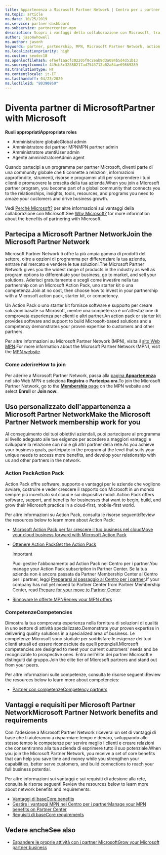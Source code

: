 ```yaml
---
title: Appartenenza a Microsoft Partner Network | Centro per i partner
ms.topic: article
ms.date: 10/25/2019
ms.service: partner-dashboard
ms.subservice: partnercenter-mpn
description: Scopri i vantaggi della collaborazione con Microsoft, tra cui Microsoft Action Pack, competenze e opzioni di programma per differenziare la tua azienda, entrare nel mercato e vendere le tue soluzioni.
author: jasonwhowell
ms.author: jasonh
keywords: partner, partnership, MPN, Microsoft Partner Network, action pack, MAP, sottoscrizione di action pack, vantaggi, vantaggi MPN, appartenenza, silver, gold, competenze
ms.localizationpriority: high
ms.custom: seodec18
ms.openlocfilehash: ef6ef1aacfc02205f0c2eab9d3a084b5d4d51b13
ms.sourcegitcommit: 449cb8c32880217ad7543712b02a84ae69869289
ms.translationtype: HT
ms.contentlocale: it-IT
ms.lasthandoff: 04/23/2020
ms.locfileid: "80390860"
---
```

# <a name="partner-with-microsoft"></a><span data-ttu-id="9222b-104">Diventa partner di Microsoft</span><span class="sxs-lookup"><span data-stu-id="9222b-104">Partner with Microsoft</span></span>

<span data-ttu-id="9222b-105">**Ruoli appropriati**</span><span class="sxs-lookup"><span data-stu-id="9222b-105">**Appropriate roles**</span></span>
-   <span data-ttu-id="9222b-106">Amministratore globale</span><span class="sxs-lookup"><span data-stu-id="9222b-106">Global admin</span></span>
-   <span data-ttu-id="9222b-107">Amministratore dei partner MPN</span><span class="sxs-lookup"><span data-stu-id="9222b-107">MPN partner admin</span></span>
-   <span data-ttu-id="9222b-108">Amministratore utenti</span><span class="sxs-lookup"><span data-stu-id="9222b-108">User admin</span></span>
-   <span data-ttu-id="9222b-109">Agente amministratore</span><span class="sxs-lookup"><span data-stu-id="9222b-109">Admin agent</span></span>

<span data-ttu-id="9222b-110">Quando partecipi a un programma per partner Microsoft, diventi parte di una community globale che ti connette a relazioni, informazioni approfondite, strumenti, risorse e programmi utili per sorprendere i tuoi clienti e promuovere la crescita della tua azienda.</span><span class="sxs-lookup"><span data-stu-id="9222b-110">When you join a Microsoft partner program, you become part of a global community that connects you to the relationships, insights, tools, resources, and programs you need to amaze your customers and drive business growth.</span></span>

<span data-ttu-id="9222b-111">Vedi [Perché Microsoft?](https://partner.microsoft.com/business-opportunities/why-microsoft) per altre informazioni sui vantaggi della collaborazione con Microsoft.</span><span class="sxs-lookup"><span data-stu-id="9222b-111">See [Why Microsoft?](https://partner.microsoft.com/business-opportunities/why-microsoft) for more information about the benefits of partnering with Microsoft.</span></span> 

## <a name="join-the-microsoft-partner-network"></a><span data-ttu-id="9222b-112">Partecipa a Microsoft Partner Network</span><span class="sxs-lookup"><span data-stu-id="9222b-112">Join the Microsoft Partner Network</span></span>

<!-- 12/5/18 The content below was copied and pasted directly from the Membership page of the MPN site (https://partner.microsoft.com/membership)-->

<span data-ttu-id="9222b-113">Microsoft Partner Network ti offre la più ampia gamma di prodotti del settore, oltre a opzioni di programma per differenziare la tua azienda, entrare nel mercato e vendere le tue soluzioni.</span><span class="sxs-lookup"><span data-stu-id="9222b-113">The Microsoft Partner Network gives you the widest range of products in the industry as well as program options to differentiate your business, go to market, and sell your solutions.</span></span> <span data-ttu-id="9222b-114">Aderisci gratuitamente e scegli come investire nella tua partnership con un Microsoft Action Pack, uno starter kit o una competenza.</span><span class="sxs-lookup"><span data-stu-id="9222b-114">Join at no cost, then choose how to invest in your partnership with a Microsoft action pack, starter kit, or competency.</span></span>

<span data-ttu-id="9222b-115">Un Action Pack o uno starter kit fornisce software e supporto per creare soluzioni basate su Microsoft, mentre una competenza è un'attestazione di comprovata esperienza per clienti e altri partner.</span><span class="sxs-lookup"><span data-stu-id="9222b-115">An action pack or starter kit provides software and support to build Microsoft-based solutions and a competency demonstrates your proven expertise to customers and other partners.</span></span>

<span data-ttu-id="9222b-116">Per altre informazioni su Microsoft Partner Network (MPN), visita il [sito Web MPN](https://partner.microsoft.com/commercial).</span><span class="sxs-lookup"><span data-stu-id="9222b-116">For more information about the Microsoft Partner Network (MPN), visit the [MPN website](https://partner.microsoft.com/commercial).</span></span>

### <a name="how-to-join"></a><span data-ttu-id="9222b-117">Come aderire</span><span class="sxs-lookup"><span data-stu-id="9222b-117">How to join</span></span>

<span data-ttu-id="9222b-118">Per aderire a Microsoft Partner Network, passa alla [pagina **Appartenenza**](https://partner.microsoft.com/membership) nel sito Web MPN e seleziona **Registra** o **Partecipa ora**.</span><span class="sxs-lookup"><span data-stu-id="9222b-118">To join the Microsoft Partner Network, go to the [**Membership** page](https://partner.microsoft.com/membership) on the MPN website and select **Enroll** or **Join now**.</span></span>

## <a name="make-the-microsoft-partner-network-membership-work-for-you"></a><span data-ttu-id="9222b-119">Uso personalizzato dell'appartenenza a Microsoft Partner Network</span><span class="sxs-lookup"><span data-stu-id="9222b-119">Make the Microsoft Partner Network membership work for you</span></span>

<!-- 10/25/2019 The content below content from the Membership pages of the MPN site (https://partner.microsoft.com/membership) and additional updated content.-->

<span data-ttu-id="9222b-120">Al conseguimento dei tuoi obiettivi aziendali, puoi partecipare al programma al livello adeguato alle tue esigenze per accedere a maggiori vantaggi e sviluppare la relazione con noi e gli altri partner della rete.</span><span class="sxs-lookup"><span data-stu-id="9222b-120">As you achieve your business goals, participate in the program at the level that suits your unique needs to access more benefits, and develop your relationship with us and other partners in the network.</span></span>

### <a name="action-pack"></a><span data-ttu-id="9222b-121">Action Pack</span><span class="sxs-lookup"><span data-stu-id="9222b-121">Action Pack</span></span>

<span data-ttu-id="9222b-122">Action Pack offre software, supporto e vantaggi per le aziende che vogliono avviare, costruire e veder crescere il rapporto con Microsoft in un mondo sempre più incentrato sul cloud e sui dispositivi mobili.</span><span class="sxs-lookup"><span data-stu-id="9222b-122">Action Pack offers software, support, and benefits for businesses that want to begin, build, and grow their Microsoft practice in a cloud-first, mobile-first world.</span></span> 

<span data-ttu-id="9222b-123">Per altre informazioni su Action Pack, consulta le risorse seguenti:</span><span class="sxs-lookup"><span data-stu-id="9222b-123">Review the resources below to learn more about Action Pack:</span></span>

- [<span data-ttu-id="9222b-124">Microsoft Action Pack per far crescere il tuo business nel cloud</span><span class="sxs-lookup"><span data-stu-id="9222b-124">Move your cloud business forward with Microsoft Action Pack</span></span>](https://partner.microsoft.com/membership/action-pack)

- [<span data-ttu-id="9222b-125">Ottenere Action Pack</span><span class="sxs-lookup"><span data-stu-id="9222b-125">Get the Action Pack</span></span>](mpn-get-action-pack.md)
  
    >[!IMPORTANT]
    ><span data-ttu-id="9222b-126">Puoi gestire l'abbonamento ad Action Pack nel Centro per i partner.</span><span class="sxs-lookup"><span data-stu-id="9222b-126">You manage your Action Pack subscription in Partner Center.</span></span> <span data-ttu-id="9222b-127">Se la tua azienda non è ancora passata da Partner Membership Center al Centro per i partner, leggi [Prepararsi al passaggio al Centro per i partner](prepare-pmc-pc-migration.md).</span><span class="sxs-lookup"><span data-stu-id="9222b-127">If your company has not yet moved to Partner Center from Partner Membership Center, read [Prepare for your move to Partner Center](prepare-pmc-pc-migration.md)</span></span>  

- [<span data-ttu-id="9222b-128">Rinnovare le offerte MPN</span><span class="sxs-lookup"><span data-stu-id="9222b-128">Renew your MPN offers</span></span>](renew-mpn-offers.md)

### <a name="competencies"></a><span data-ttu-id="9222b-129">Competenze</span><span class="sxs-lookup"><span data-stu-id="9222b-129">Competencies</span></span>

<span data-ttu-id="9222b-130">Dimostra la tua comprovata esperienza nella fornitura di soluzioni di qualità in uno settore di attività specializzato.</span><span class="sxs-lookup"><span data-stu-id="9222b-130">Demonstrate your proven expertise in delivering quality solutions in a specialized area of business.</span></span> <span data-ttu-id="9222b-131">Le competenze Microsoft sono studiate per soddisfare le esigenze dei tuoi clienti attuali ed essere riconosciute da quelli potenziali.</span><span class="sxs-lookup"><span data-stu-id="9222b-131">Microsoft competencies are designed to meet your current customers' needs and be recognizable to prospective ones.</span></span> <span data-ttu-id="9222b-132">Entra nell'élite dei partner Microsoft e distinguiti dal gruppo.</span><span class="sxs-lookup"><span data-stu-id="9222b-132">Join the elite tier of Microsoft partners and stand out from your peers.</span></span>

<span data-ttu-id="9222b-133">Per altre informazioni sulle competenze, consulta le risorse seguenti:</span><span class="sxs-lookup"><span data-stu-id="9222b-133">Review the resources below to learn more about competencies:</span></span>

- [<span data-ttu-id="9222b-134">Partner con competenze</span><span class="sxs-lookup"><span data-stu-id="9222b-134">Competency partners</span></span>](https://partner.microsoft.com/membership/competencies)

## <a name="microsoft-partner-network-benefits-and-requirements"></a><span data-ttu-id="9222b-135">Vantaggi e requisiti per Microsoft Partner Network</span><span class="sxs-lookup"><span data-stu-id="9222b-135">Microsoft Partner Network benefits and requirements</span></span>

<span data-ttu-id="9222b-136">Con l'adesione a Microsoft Partner Network riceverai un set di vantaggi di base che ti aiuteranno a risparmiare tempo e denaro, sviluppando allo stesso tempo le competenze per servire meglio i clienti e creare relazioni che consentiranno alla tua azienda di esprimere tutto il suo potenziale.</span><span class="sxs-lookup"><span data-stu-id="9222b-136">When you join the Microsoft Partner Network, you receive a set of core benefits that can help you save time and money while you strengthen your capabilities, better serve customers, and build connections to reach your full business potential.</span></span>

<span data-ttu-id="9222b-137">Per altre informazioni sui vantaggi e sui requisiti di adesione alla rete, consulta le risorse seguenti:</span><span class="sxs-lookup"><span data-stu-id="9222b-137">Review the resources below to learn more about network benefits and requirements:</span></span>

- [<span data-ttu-id="9222b-138">Vantaggi di base</span><span class="sxs-lookup"><span data-stu-id="9222b-138">Core benefits</span></span>](https://partner.microsoft.com/membership/core-benefits#simple-tab-content-1)
- [<span data-ttu-id="9222b-139">Gestire i vantaggi MPN nel Centro per i partner</span><span class="sxs-lookup"><span data-stu-id="9222b-139">Manage your MPN benefits on Partner Center</span></span>](manage-your-partner-network-benefits.md)
- [<span data-ttu-id="9222b-140">Requisiti di base</span><span class="sxs-lookup"><span data-stu-id="9222b-140">Core requirements</span></span>](https://partner.microsoft.com/membership/core-benefits#simple-tab-content-2)

## <a name="see-also"></a><span data-ttu-id="9222b-141">Vedere anche</span><span class="sxs-lookup"><span data-stu-id="9222b-141">See also</span></span>
- [<span data-ttu-id="9222b-142">Espandere le proprie attività con i partner Microsoft</span><span class="sxs-lookup"><span data-stu-id="9222b-142">Grow your Microsoft partner business</span></span>](grow-your-business.md)
